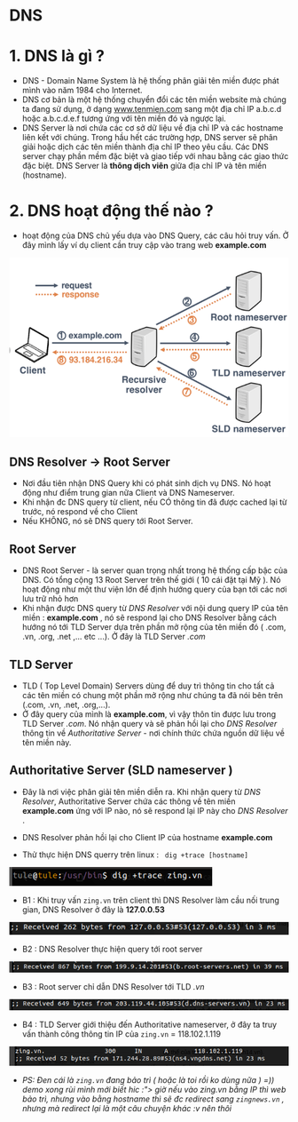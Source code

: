 # DNS

# 1. DNS là gì ? 
- DNS - Domain Name System là hệ thống phân giải tên miền được phát mình vào năm 1984 cho Internet. 
- DNS cơ bản là một hệ thống chuyển đổi các tên miền website mà chúng ta đang sử dụng, ở dạng www.tenmien.com sang một địa chỉ IP a.b.c.d hoặc a.b.c.d.e.f tương ứng với tên miền đó và ngược lại.
- DNS Server là nơi chứa các cơ sở dữ liệu về địa chỉ IP và các hostname liên kết với chúng. Trong hầu hết các trường hợp, DNS server sẽ phân giải hoặc dịch các tên miền thành địa chỉ IP theo yêu cầu. Các DNS server chạy phần mềm đặc biệt và giao tiếp với nhau bằng các giao thức đặc biệt. DNS Server là **thông dịch viên** giữa địa chỉ IP và tên miền (hostname).

# 2. DNS hoạt động thế nào ? 
- hoạt động của DNS chủ yếu dựa vào DNS Query, các câu hỏi truy vấn. Ở đây mình lấy ví dụ client cần truy cập vào trang web **example.com**

 <img src="https://github.com/tulha161/linux/blob/main/images/18.1.png">

## DNS Resolver -> Root Server 
- Nơi đầu tiên nhận DNS Query khi có phát sinh dịch vụ DNS. Nó hoạt động như điểm trung gian nữa Client và DNS Nameserver.
- Khi nhận đc DNS query từ client, nếu CÓ thông tin đã được cached lại từ trước, nó respond về cho Client
- Nếu KHÔNG, nó sẽ DNS query tới Root Server.

## Root Server
- DNS Root Server - là server quan trọng nhất trong hệ thống cấp bậc của DNS. Có tổng cộng 13 Root Server trên thế giới ( 10 cái đặt tại Mỹ ). Nó hoạt động như một thư viện lớn để định hướng query của bạn tới các nơi lưu trữ nhỏ hơn
- Khi nhận được DNS query từ *DNS Resolver* với nội dung query IP của tên miền : **example.com** , nó sẽ respond lại cho DNS Resolver bằng cách hướng nó tới TLD Server dựa trên phần mở rộng của tên miền đó ( .com, .vn, .org, .net ,... etc ...). Ở đây là TLD Server *.com*

## TLD Server
- TLD ( Top Level Domain) Servers  dùng để duy trì thông tin cho tất cả các tên miền có chung một phần mở rộng như chúng ta đã nói bên trên (.com, .vn, .net, .org,...).
- Ở đây query của mình là **example.com**, vì vậy thôn tin được lưu trong TLD Server *.com*. Nó nhận query và sẽ phản hồi lại cho *DNS Resolver* thông tin về *Authoritative Server* - nơi chính thức chứa nguồn dữ liệu về tên miền này.

## Authoritative Server (SLD nameserver )
- Đây là nơi việc phân giải tên miền diễn ra. Khi nhận query từ *DNS Resolver*, Authoritative Server chứa các thông về tên miền **example.com** ứng với IP nào, nó sẽ respond lại IP này cho *DNS Resolver* . 
- DNS Resolver phản hồi lại cho Client IP của hostname **example.com**

- Thử thực hiện DNS querry trên linux : 
 ` dig +trace [hostname]`
 <img src="https://github.com/tulha161/linux/blob/main/images/18.2.png">

- B1 : Khi truy vấn `zing.vn` trên client thì DNS Resolver làm cầu nối trung gian, DNS Resolver ở đây là **127.0.0.53** 

 <img src="https://github.com/tulha161/linux/blob/main/images/18.3.png">
 
- B2 : DNS Resolver thực hiện query tới root server 

 <img src="https://github.com/tulha161/linux/blob/main/images/18.4.png">
 
- B3 : Root server chỉ dẫn DNS Resolver tới TLD *.vn*

 <img src="https://github.com/tulha161/linux/blob/main/images/18.5.png">

- B4 : TLD Server giới thiệu đến Authoritative nameserver, ở đây ta truy vấn thành công thông tin IP của `zing.vn` = 118.102.1.119

 <img src="https://github.com/tulha161/linux/blob/main/images/18.6.png">
 
 

-   *PS: Đen cái là `zing.vn` đang bảo trì ( hoặc là toi rồi ko dùng nữa ) =)) demo xong rùi mình mới biết hic :"> giờ nếu vào zing.vn bằng IP thì web bảo trì, nhưng vào bằng hostname thì sẽ đc redirect sang `zingnews.vn` , nhưng mà redirect lại là một câu chuyện khác :v nên thôi*




